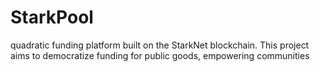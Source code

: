 # StarkPool
quadratic funding platform built on the StarkNet blockchain. This project aims to democratize funding for public goods, empowering communities 

